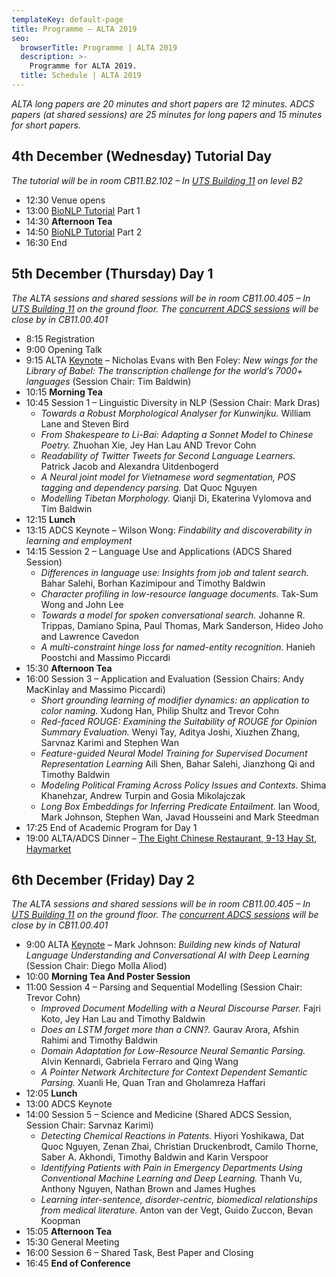 ```yaml
---
templateKey: default-page
title: Programme – ALTA 2019
seo:
  browserTitle: Programme | ALTA 2019
  description: >-
    Programme for ALTA 2019.
  title: Schedule | ALTA 2019
---
```


_ALTA long papers are 20 minutes and short papers are 12 minutes. ADCS papers (at shared sessions) are 25 minutes for long papers and 15 minutes for short papers._
 
## 4th December (Wednesday) Tutorial Day

_The tutorial will be in room CB11.B2.102 – In [UTS Building 11](https://goo.gl/maps/ixQRd94JR9BU8d2z9) on level B2_

* 12:30 Venue opens
* 13:00 [BioNLP Tutorial](/tutorial) Part 1
* 14:30 **Afternoon Tea**
* 14:50 [BioNLP Tutorial](/tutorial) Part 2
* 16:30 End

## 5th December (Thursday) Day 1

_The ALTA sessions and shared sessions will be in room CB11.00.405 – In [UTS Building 11](https://goo.gl/maps/ixQRd94JR9BU8d2z9) on the ground floor. The [concurrent ADCS sessions](http://adcs-conference.org/2019/programme.html) will be close by in CB11.00.401_

* 8:15 Registration
* 9:00 Opening Talk
* 9:15 ALTA [Keynote](/keynotes) – Nicholas Evans with Ben Foley: _New wings for the Library of Babel: The transcription challenge for the world’s 7000+ languages_ (Session Chair: Tim Baldwin)  
* 10:15 **Morning Tea**
* 10:45 Session 1 – Linguistic Diversity in NLP (Session Chair: Mark Dras) 
  * _Towards a Robust Morphological Analyser for Kunwinjku._
    William Lane and Steven Bird 
  * _From Shakespeare to Li-Bai: Adapting a Sonnet Model to Chinese Poetry._
    Zhuohan Xie, Jey Han Lau AND Trevor Cohn 
  * _Readability of Twitter Tweets for Second Language Learners._
    Patrick Jacob and Alexandra Uitdenbogerd 
  * _A Neural joint model for Vietnamese word segmentation, POS tagging and dependency parsing._
    Dat Quoc Nguyen 
  * _Modelling Tibetan Morphology._
    Qianji Di, Ekaterina Vylomova and Tim Baldwin 
* 12:15 **Lunch**
* 13:15 ADCS Keynote – Wilson Wong: _Findability and discoverability in learning and employment_
* 14:15 Session 2 – Language Use and Applications (ADCS Shared Session) 
  * _Differences in language use: Insights from job and talent search._
    Bahar Salehi, Borhan Kazimipour and Timothy Baldwin 
  * _Character profiling in low-resource language documents._
    Tak-Sum Wong and John Lee
  * _Towards a model for spoken conversational search._
    Johanne R. Trippas, Damiano Spina, Paul Thomas, Mark Sanderson, Hideo Joho and Lawrence Cavedon
  * _A multi-constraint hinge loss for named-entity recognition._
    Hanieh Poostchi and Massimo Piccardi 
* 15:30 **Afternoon Tea**
* 16:00 Session 3 – Application and Evaluation (Session Chairs: Andy MacKinlay and Massimo Piccardi) 
  * _Short grounding learning of modifier dynamics: an application to color naming._
    Xudong Han, Philip Shultz and Trevor Cohn
  * _Red-faced ROUGE: Examining the Suitability of ROUGE for Opinion Summary Evaluation._
    Wenyi Tay, Aditya Joshi, Xiuzhen Zhang, Sarvnaz Karimi and Stephen Wan
  * _Feature-guided Neural Model Training for Supervised Document Representation Learning_
     Aili Shen, Bahar Salehi, Jianzhong Qi and Timothy Baldwin 
  * _Modeling Political Framing Across Policy Issues and Contexts._
    Shima Khanehzar, Andrew Turpin and Gosia Mikolajczak  
  * _Long Box Embeddings for Inferring Predicate Entailment._
    Ian Wood, Mark Johnson, Stephen Wan, Javad Housseini and Mark Steedman 
* 17:25 End of Academic Program for Day 1
* 19:00 ALTA/ADCS Dinner – [The Eight Chinese Restaurant, 9-13 Hay St, Haymarket](https://goo.gl/maps/Dc5XwZarV3gYeCZ88)

## 6th December (Friday) Day 2

_The ALTA sessions and shared sessions will be in room CB11.00.405 – In [UTS Building 11](https://goo.gl/maps/ixQRd94JR9BU8d2z9) on the ground floor. The [concurrent ADCS sessions](http://adcs-conference.org/2019/programme.html) will be close by in CB11.00.401_

* 9:00 ALTA [Keynote](/keynotes) – Mark Johnson: _Building new kinds of Natural Language Understanding and Conversational AI with Deep Learning_ (Session Chair: Diego Molla Aliod)  
* 10:00 **Morning Tea And Poster Session**
* 11:00 Session 4 – Parsing and Sequential Modelling (Session Chair: Trevor Cohn)   
  * _Improved Document Modelling with a Neural Discourse Parser._
    Fajri Koto, Jey Han Lau and Timothy Baldwin 
  * _Does an LSTM forget more than a CNN?._
    Gaurav Arora, Afshin Rahimi and Timothy Baldwin
  * _Domain Adaptation for Low-Resource Neural Semantic Parsing._
    Alvin Kennardi, Gabriela Ferraro and Qing Wang
  * _A Pointer Network Architecture for Context Dependent Semantic Parsing._
    Xuanli He, Quan Tran and Gholamreza Haffari 
* 12:05 **Lunch**
* 13:00 ADCS Keynote
* 14:00 Session 5 – Science and Medicine (Shared ADCS Session, Session Chair: Sarvnaz Karimi) 
  * _Detecting Chemical Reactions in Patents._
    Hiyori Yoshikawa, Dat Quoc Nguyen, Zenan Zhai, Christian Druckenbrodt, Camilo Thorne, Saber A. Akhondi, Timothy Baldwin and Karin Verspoor
  * _Identifying Patients with Pain in Emergency Departments Using Conventional Machine Learning and Deep Learning._
    Thanh Vu, Anthony Nguyen, Nathan Brown and James Hughes
  * _Learning inter-sentence, disorder-centric, biomedical relationships from medical literature._
    Anton van der Vegt, Guido Zuccon, Bevan Koopman 
* 15:05 **Afternoon Tea**
* 15:30 General Meeting
* 16:00 Session 6 – Shared Task, Best Paper and Closing
* 16:45 **End of Conference**
